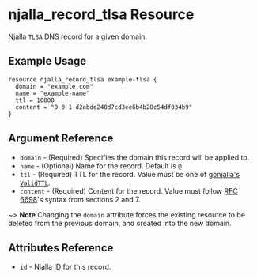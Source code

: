 # njalla_record_tlsa Resource

Njalla `TLSA` DNS record for a given domain.

## Example Usage

```hcl
resource njalla_record_tlsa example-tlsa {
  domain = "example.com"
  name = "example-name"
  ttl = 10800
  content = "0 0 1 d2abde240d7cd3ee6b4b28c54df034b9"
}
```

## Argument Reference

* `domain` - (Required) Specifies the domain this record will be applied to.
* `name` - (Optional) Name for the record. Default is `@`.
* `ttl` - (Required) TTL for the record. Value must be one of
  [gonjalla's `ValidTTL`][gonjalla variable ValidTTL].
* `content` - (Required) Content for the record. Value must follow
  [RFC 6698][]'s syntax from sections 2 and 7.

~> **Note** Changing the `domain` attribute forces the existing resource to be
deleted from the previous domain, and created into the new domain.

## Attributes Reference

* `id` - Njalla ID for this record.

[gonjalla variable ValidTTL]: https://pkg.go.dev/github.com/Sighery/gonjalla?tab=doc#pkg-variables
[RFC 6698]: https://tools.ietf.org/html/rfc6698

